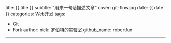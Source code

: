 title: {{ title }}
subtitle: "用来一句话描述文章"
cover: git-flow.jpg
date: {{ date }}
categories: Web开发
tags:
  - Git
  - Fork
author:
  nick: 罗伯特的实验室
  github_name: robertfun

---

<!-- more -->
